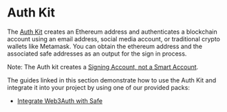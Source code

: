 # Auth Kit

The [Auth Kit](https://github.com/safe-global/safe-core-sdk/tree/main/packages/auth-kit) creates an Ethereum address and authenticates a blockchain account using an email address, social media account, or traditional crypto wallets like Metamask. You can obtain the ethereum address and the associated safe addresses as an output for the sign in process.

Note: The Auth kit creates a [Signing Account, not a Smart Account](/learn/what-is-a-smart-contract-account.md#smart-accounts-vs-signing-accounts).

The guides linked in this section demonstrate how to use the Auth Kit and integrate it into your project by using one of our provided packs:

- [Integrate Web3Auth with Safe](./integrate-web3auth-and-safe.md)

